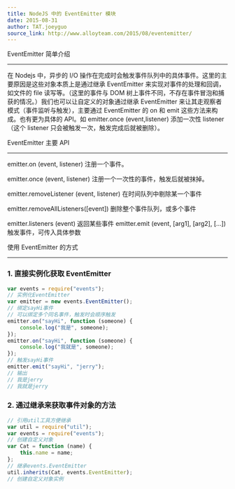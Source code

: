 ```yaml
---
title: NodeJS 中的 EventEmitter 模块
date: 2015-08-31
author: TAT.joeyguo
source_link: http://www.alloyteam.com/2015/08/eventemitter/
---
```


<!-- {% raw %} - for jekyll -->

EventEmitter 简单介绍  

* * *

在 Nodejs 中，异步的 I/O 操作在完成时会触发事件队列中的具体事件。这里的主要原因是这些对象本质上是通过继承 EventEmitter 来实现对事件的处理和回调，如文件的 file 读写等。（这里的事件与 DOM 树上事件不同，不存在事件冒泡和捕获的情况。）我们也可以让自定义的对象通过继承 EventEmitter 来让其走观察者模式（事件监听与触发），主要通过 EventEmitter 的 on 和 emit 这些方法来构成。也有更为具体的 API。如 emitter.once (event,listener) 添加一次性 listener（这个 listener 只会被触发一次，触发完成后就被删除）。

EventEmitter 主要 API  

* * *

emitter.on (event, listener) 注册一个事件。

emitter.once (event, listener) 注册一个一次性的事件，触发后就被抹掉。

emitter.removeListener (event, listener) 在时间队列中剔除某一个事件

emitter.removeAllListeners(\[event]) 删除整个事件队列，或多个事件

emitter.listeners (event) 返回某些事件 emitter.emit (event, \[arg1], \[arg2], \[...]) 触发事件，可传入具体参数

使用 EventEmitter 的方式  

* * *

### 1. 直接实例化获取 EventEmitter

```javascript
var events = require("events");
// 实例化EventEmitter
var emitter = new events.EventEmitter();
// 绑定sayHi事件
// 可以绑定多个同名事件，触发时会顺序触发
emitter.on("sayHi", function (someone) {
    console.log("我是", someone);
});
emitter.on("sayHi", function (someone) {
    console.log("我就是", someone);
});
// 触发sayHi事件
emitter.emit("sayHi", "jerry");
// 输出
// 我是jerry
// 我就是jerry
```

### 2. 通过继承来获取事件对象的方法

```javascript
// 引用util工具方便继承
var util = require("util");
var events = require("events");
// 创建自定义对象
var Cat = function (name) {
    this.name = name;
};
// 继承events.EventEmitter
util.inherits(Cat, events.EventEmitter);
// 创建自定义对象实例
```


<!-- {% endraw %} - for jekyll -->